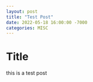 ```yaml
---
layout: post
title: "Test Post"
date: 2022-05-18 16:00:00 -7000
categories: MISC
---
```


# Title
this is a test post
